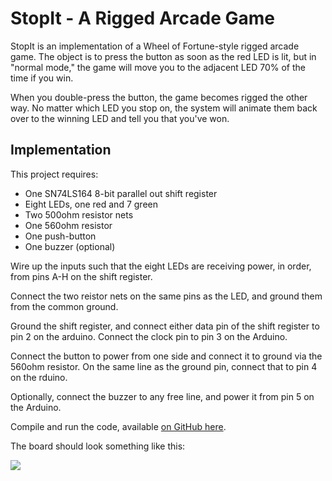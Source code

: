 # StopIt - A Rigged Arcade Game

StopIt is an implementation of a Wheel of Fortune-style rigged arcade game.
The object is to press the button as soon as the red LED is lit, but in "normal
mode," the game will move you to the adjacent LED 70% of the time if you win.

When you double-press the button, the game becomes rigged the other way. No
matter which LED you stop on, the system will animate them back over to the
winning LED and tell you that you've won.

## Implementation

This project requires:

- One SN74LS164 8-bit parallel out shift register
- Eight LEDs, one red and 7 green
- Two 500ohm resistor nets
- One 560ohm resistor
- One push-button
- One buzzer (optional)

Wire up the inputs such that the eight LEDs are receiving power, in order, from
pins A-H on the shift register.

Connect the two reistor nets on the same pins as the LED, and ground them from
the common ground.

Ground the shift register, and connect either data pin of the shift register to
pin 2 on the arduino. Connect the clock pin to pin 3 on the Arduino.

Connect the button to power from one side and connect it to ground via the
560ohm resistor. On the same line as the ground pin, connect that to pin 4 on
the rduino.

Optionally, connect the buzzer to any free line, and power it from pin 5 on the
Arduino.

Compile and run the code, available
[on GitHub here](https://github.com/harlanhaskins/Arduino-Toys/tree/master/StopIt).

The board should look something like this:

<img src='pcomp.harlanhaskins.com/assets/img/stopit-board.png'/>